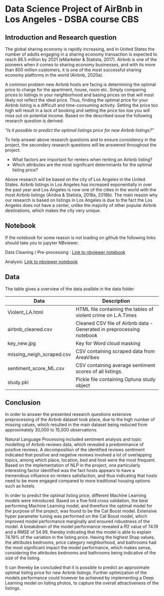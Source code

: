 # Data Science Project of AirBnb in Los Angeles - DSBA course CBS

## Introduction and Research question
The global sharing economy is rapidly increasing, and in United States the number of adults engaging in a sharing economy
transaction is expected to reach 86.5 million by 2021 (eMarketer & Statista, 2017). Airbnb is one of the pioneers when
it comes to sharing economy businesses, and with its more than 800 million customers, it is one of the most successful
sharing economy platforms in the world (Airbnb, 2020a).

A common problem new Airbnb hosts are facing is determining the optimal price to charge for the apartment, house,
room etc. Simply comparing prices to listings in your neighborhood and basing prices on that will most likely not reflect
the ideal price. Thus, finding the optimal price for your Airbnb listing is a difficult and time-consuming activity. Setting
the price too high will result in a lack of booking and setting the price too low you will miss out on potential income.
Based on the described issue the following research question is derived:

 *“Is it possible to predict the optimal listings price for new Airbnb listings?”*

 
To help answer above research questions and to ensure consistency in the project, the secondary research questions
will be answered throughout the project:
- What factors are important for renters when renting an Airbnb listing?
- Which attributes are the most significant determinants for the optimal listing price?


Above research will be based on the city of Los Angeles in the United States. Airbnb listings in Los Angeles has increased
exponentially in over the past year and Los Angeles is now one of the cities in the world with the most Airbnb listings
(Airdna & Statista, 2018a, 2018b). The main reason why our research is based on listings in Los Angeles is due to the
fact the Los Angeles does not have a center, unlike the majority of other popular Airbnb destinations, which makes the
city very unique.


## Notebook
If the notebook for some reason is not loading on github the following links should take you to jupyter NBviewer. 

Data Cleaning / Pre-processing : [Link to nbviewer notebook](https://nbviewer.jupyter.org/github/fc0712/DSBA-project-Airbnb_LA/blob/master/Data%20Cleaning%20Notebook.ipynb)

Analysis: [Link to nbviewer notebook](https://nbviewer.jupyter.org/github/fc0712/DSBA-project-Airbnb_LA/blob/master/Analysis.ipynb)

##  Data
The table gives a overview of the data avalible in the data folder

| Data                      | Description                                                           |
|---------------------------|-----------------------------------------------------------------------|
| Violent_LA.html           | HTML file containing the tables of violent crime on L.A.Times         |
| airbnb_cleaned.csv        | Cleaned CSV file of Airbnb data - Generated in preprocessing notebook |
| key_new.jpg               | Key for Word cloud masking                                            |
| missing_neigh_scraped.csv | CSV containing scraped data from AreaVibes                            |
| sentiment_score_ML.csv    | CSV containing average sentiment scores of all listings.              |
| study.pkl                 | Pickle file containing Optuna study object                            |

## Conclusion
In order to answer the presented research questions extensive preprocessing of the Airbnb dataset took place, due to
the high number of missing values, which resulted in the main dataset being reduced from approximately 30,000 to
15,000 observations.

Natural Language Processing included sentiment analysis and topic modelling of Airbnb reviews data, which revealed a
predominance of positive reviews. A decomposition of the identified reviews sentiment indicated that positive and
negative reviews involved a lot of overlapping topics, among which place, location, bed and host were the most
frequent. Based on the implementation of NLP in the project, one particularly interesting factor identified was the fact
hosts appears to have a tremendous influence on renters satisfaction, and thus indicating that hosts need to be more
engaged compared to more traditional housing options such as hotels.

In order to predict the optimal listing price, different Machine Learning models were introduced. Based on a five fold
cross validation, the best performing Machine Learning model, and therefore the optimal model for the purpose of the
project, was found to be the Cat Boost model. Extensive hyper parameter tuning was performed on the Cat Boost model,
which improved model performance marginally and ensured robustness of the model.
A breakdown of the model performance revealed a 𝑅2 value of 74.19 and a RMSE of 54.99, thereby indicating that the model is able to explain
74.19% of the variation in the listing price. Having the highest Shap values, the attributes bedrooms, price category
neighborhood, and bathrooms had the most significant impact the model performance, which makes sense, considering
the attributes bedrooms and bathrooms being indicative of the size of the listing. 

It can thereby be concluded that it is possible to predict an approximate optimal listing price for new Airbnb listings. Further optimization of the models
performance could however be achieved by implementing a Deep Learning model on listing photos, to capture the
overall attractiveness of the listings.
